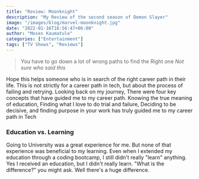 ```yaml
---
title: "Review: Moonknight"
description: "My Review of the second season of Demon Slayer"
image: "/images/blog/marvel-moonknight.jpg"
date: "2022-01-16T16:56:47+06:00"
author: "Moses Kaumatule"
categories: ["Entertainment"]
tags: ["TV Shows", "Reviews"]
---
```

> You have to go down a lot of wrong paths to find the Right one
<cite>Not sure who said this</cite>

Hope this helps someone who is in search of the right career path in their life. This is not strictly for a career path in tech, but about the process of failing and retrying. Looking back on my journey, There were four key concepts that have guided me to my career path. Knowing the true meaning of education, Finding what I love to do trial and failure, Deciding to be decisive, and finding purpose in your work has truly guided me to my career path in Tech

### Education vs. Learning 
Going to University was a great experience for me. But none of that experience was beneficial to my learning. Even when I extended my education through a coding bootcamp, I still didn't really "learn" anything. Yes I received an education, but I didn't really learn. "What is the difference?" you might ask. Well there's a huge difference. 

